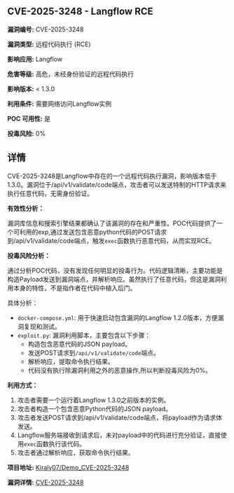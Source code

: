 ## CVE-2025-3248 - Langflow RCE

**漏洞编号:** CVE-2025-3248

**漏洞类型:** 远程代码执行 (RCE)

**影响应用:** Langflow

**危害等级:** 高危，未经身份验证的远程代码执行

**影响版本:** < 1.3.0

**利用条件:** 需要网络访问Langflow实例

**POC 可用性:** 是

**投毒风险:** 0%

## 详情

CVE-2025-3248是Langflow中存在的一个远程代码执行漏洞，影响版本低于1.3.0。漏洞位于/api/v1/validate/code端点，攻击者可以发送特制的HTTP请求来执行任意代码，无需身份验证。

**有效性分析：**

漏洞库信息和搜索引擎结果都确认了该漏洞的存在和严重性。POC代码提供了一个可利用的exp,通过发送包含恶意python代码的POST请求到/api/v1/validate/code端点，触发`exec`函数执行恶意代码，从而实现RCE。

**投毒风险分析：**

通过分析POC代码，没有发现任何明显的投毒行为。代码逻辑清晰，主要功能是构造Payload发送到漏洞端点，并解析响应。虽然执行了任意代码，但这是漏洞利用本身的特性，不是指作者在代码中植入后门。

具体分析：

*   `docker-compose.yml`: 用于快速启动包含漏洞的Langflow 1.2.0版本，方便漏洞复现和测试。
*   `exploit.py`: 漏洞利用脚本，主要包含以下步骤：
    *   构造包含恶意代码的JSON payload。
    *   发送POST请求到`/api/v1/validate/code`端点。
    *   解析响应，提取命令执行结果。
    *   代码没有执行除漏洞利用之外的恶意操作,所以判断投毒风险为0%。

**利用方式：**

1.  攻击者需要一个运行着Langflow 1.3.0之前版本的实例。
2.  攻击者构造一个包含恶意Python代码的JSON payload。
3.  攻击者发送POST请求到/api/v1/validate/code端点，将payload作为请求体发送。
4.  Langflow服务端接收到请求后，未对payload中的代码进行充分验证，直接使用`exec`函数执行该代码。
5.  攻击者通过解析响应，获取命令执行结果。

**项目地址:** [Kiraly07/Demo_CVE-2025-3248](https://github.com/Kiraly07/Demo_CVE-2025-3248)

**漏洞详情:** [CVE-2025-3248](https://nvd.nist.gov/vuln/detail/CVE-2025-3248)